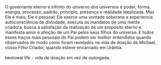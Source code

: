﻿O governante eterno e infinito do universo dos universos é poder, forma, energia, processo, padrão, princípio, presença e realidade idealizada. Mas Ele é mais; Ele é pessoal; Ele exerce uma vontade soberana e experiencia autoconsciência de divindade, executa os mandatos de uma mente criadora, busca a satisfação da realização de um propósito eterno e manifesta amor e afeição de um Pai pelos seus filhos do universo. E todos esses traços mais pessoais do Pai podem ser melhor entendidos quando observados do modo como foram revelados na vida de doação de Michael, vosso Filho Criador, quando esteve encarnado em Urântia.<BR><BR>bestowal life - vida de doação em vez de outorgada.
